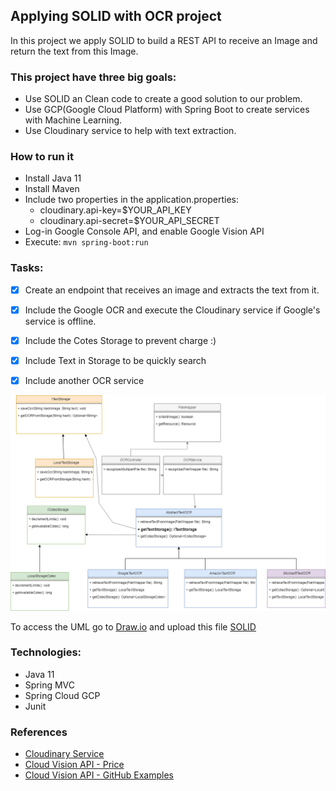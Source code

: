 ## Applying SOLID with OCR project

In this project we apply SOLID to build a REST API to receive an Image and return the text from this Image.

### This project have three big goals:

* Use SOLID an Clean code to create a good solution to our problem.
* Use GCP(Google Cloud Platform) with Spring Boot to create services with Machine Learning.
* Use Cloudinary service to help with text extraction.

### How to run it

- Install Java 11
- Install Maven
- Include two properties in the application.properties:
    - cloudinary.api-key=$YOUR_API_KEY
    - cloudinary.api-secret=$YOUR_API_SECRET
- Log-in Google Console API, and enable Google Vision API
- Execute: `mvn spring-boot:run`

### Tasks:
 
- [x] Create an endpoint that receives an image and extracts the text from it.
- [x] Include the Google OCR and execute the Cloudinary service if Google's service is offline.
- [x] Include the Cotes Storage to prevent charge :)
- [x] Include Text in Storage to be quickly search
- [x] Include another OCR service


<img width="800" src="images/9_DIP.png?raw=true" alt='Project UML'>

To access the UML go to [Draw.io](https://www.draw.io/) and upload this file [SOLID](images/SOLID.drawio)

### Technologies:

* Java 11
* Spring MVC
* Spring Cloud GCP
* Junit

### References 

* [Cloudinary Service](https://cloudinary.com/invites/lpov9zyyucivvxsnalc5/tax5t3eafznxwitsghjy?t=default)
* [Cloud Vision API - Price](https://cloud.google.com/vision/pricing#prices)
* [Cloud Vision API - GitHub Examples](https://github.com/googleapis/java-vision/)
